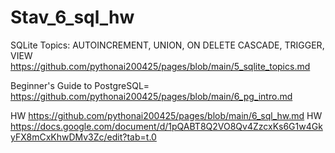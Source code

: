 # Stav_6_sql_hw

SQLite Topics: AUTOINCREMENT, UNION, ON DELETE CASCADE, TRIGGER, VIEW
https://github.com/pythonai200425/pages/blob/main/5_sqlite_topics.md

Beginner's Guide to PostgreSQL=
https://github.com/pythonai200425/pages/blob/main/6_pg_intro.md

HW
https://github.com/pythonai200425/pages/blob/main/6_sql_hw.md
HW
https://docs.google.com/document/d/1pQABT8Q2VO8Qv4ZzcxKs6G1w4GkyFX8mCxKhwDMv3Zc/edit?tab=t.0
